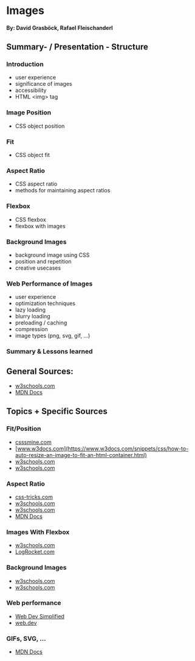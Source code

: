 # Images
#### By: David Grasböck, Rafael Fleischanderl
## Summary- / Presentation - Structure
### Introduction  
- user experience
- significance of images
- accessibility
- HTML \<img> tag
### Image Position
- CSS object position
### Fit 
- CSS object fit
### Aspect Ratio
- CSS aspect ratio
- methods for maintaining aspect ratios
### Flexbox 
- CSS flexbox
- flexbox with images
### Background Images
- background image using CSS
- position and repetition
- creative usecases
### Web Performance of Images
- user experience
- optimization techniques
- lazy loading
- blurry loading
- preloading / caching
- compression
- image types (png, svg, gif, ...)
### Summary & Lessons learned  
    

      
## General Sources:
* [w3schools.com](https://www.w3schools.com/ "w3schools")
* [MDN Docs](https://developer.mozilla.org/en-US/ "Mozilla web docs")

## Topics + Specific Sources  
### Fit/Position
* [csssmine.com](https://www.cssmine.com/blog/2020-02-12-css-object-fit-and-object-position-properties-crop-images-embedded-in-html)  
* [www.w3docs.com](https://www.w3docs.com/snippets/css/how-to-auto-resize-an-image-to-fit-an-html-container.html)  
* [w3schools.com](https://www.w3schools.com/css/css3_images.asp "CSS")  
* [w3schools.com](https://www.w3schools.com/csS/css3_object-fit.asp "CSS")  
 
### Aspect Ratio
* [css-tricks.com](https://css-tricks.com/almanac/properties/a/aspect-ratio/)  
* [w3schools.com](https://www.w3schools.com/howto/howto_css_aspect_ratio.asp)  
* [w3schools.com](https://www.w3schools.com/Cssref/css_pr_aspect-ratio.php)  
* [MDN Docs](https://developer.mozilla.org/en-US/docs/Web/CSS/aspect-ratio)  
  
### Images With Flexbox
* [w3schools.com](https://www.w3schools.com/csS/css3_flexbox.asp)    
* [LogRocket.com](https://blog.logrocket.com/responsive-image-gallery-css-flexbox/)  

### Background Images
* [w3schools.com](https://www.w3schools.com/htmL/html_images_background.asp)    
* [w3schools.com](https://www.w3schools.com/css/css_background_image.asp)    

### Web performance
* [Web Dev Simplified](https://www.youtube.com/watch?v=hJ7Rg1821Q0 "Lazy Loading & Blurry Loading")   
* [web.dev](https://web.dev/learn/performance/image-performance)  

### GIFs, SVG, ...
* [MDN Docs](https://developer.mozilla.org/en-US/docs/Web/Media/Formats/Image_types "Image Types")  